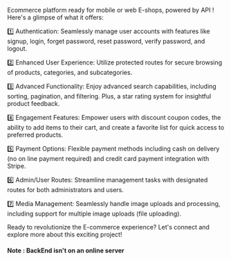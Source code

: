 
Ecommerce platform ready for mobile or web E-shops, powered by API ! Here's a glimpse of what it offers:

1️⃣ Authentication: Seamlessly manage user accounts with features like signup, login, forget password, reset password, verify password, and logout.

2️⃣ Enhanced User Experience: Utilize protected routes for secure browsing of products, categories, and subcategories.

3️⃣ Advanced Functionality: Enjoy advanced search capabilities, including sorting, pagination, and filtering. Plus, a star rating system for insightful product feedback.

4️⃣ Engagement Features: Empower users with discount coupon codes, the ability to add items to their cart, and create a favorite list for quick access to preferred products.

5️⃣ Payment Options: Flexible payment methods including cash on delivery (no on line payment required) and credit card payment integration with Stripe.

6️⃣ Admin/User Routes: Streamline management tasks with designated routes for both administrators and users.

7️⃣ Media Management: Seamlessly handle image uploads and processing, including support for multiple image uploads (file uploading).

Ready to revolutionize the E-commerce experience? Let's connect and explore more about this exciting project!
<h4>Note : BackEnd isn't on an online server </h4>
